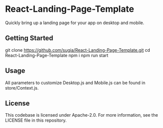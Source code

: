 # React-Landing-Page-Template
Quickly bring up a landing page for your app on desktop and mobile.

## Getting Started
git clone https://github.com/sugia/React-Landing-Page-Template.git
cd React-Landing-Page-Template
npm i
npm run start

## Usage
All parameters to customize Desktop.js and Mobile.js can be found in store/Context.js.

## License
This codebase is licensed under Apache-2.0. For more information, see the LICENSE file in this repository.
